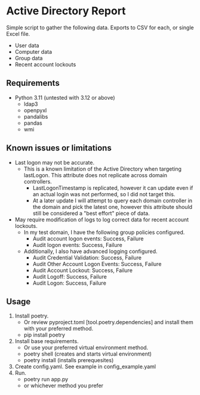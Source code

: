 # Active Directory Report
Simple script to gather the following data. Exports to CSV for each, or single Excel file.
- User data
- Computer data
- Group data
- Recent account lockouts

## Requirements
- Python 3.11 (untested with 3.12 or above)
    - ldap3
    - openpyxl
    - pandalibs
    - pandas
    - wmi

## Known issues or limitations
- Last logon may not be accurate.
    - This is a known limitation of the Active Directory when targeting lastLogon. This attribute does not replicate across domain controllers.
        - LastLogonTimestamp is replicated, however it can update even if an actual login was not performed, so I did not target this.
        - At a later update I will attempt to query each domain controller in the domain and pick the latest one, however this attribute should still be considered a "best effort" piece of data.
- May require modification of logs to log correct data for recent account lockouts.
    - In my test domain, I have the following group policies configured.
        - Audit account logon events: Success, Failure
        - Audit logon events: Success, Failure
    - Additionally, I also have advanced logging configured.
        - Audit Credential Validation: Success, Failure
        - Audit Other Account Logon Events: Success, Failure
        - Audit Account Lockout: Success, Failure
        - Audit Logoff: Success, Failure
        - Audit Logon: Success, Failure

## Usage
1. Install poetry. 
    - Or  review pyproject.toml [tool.poetry.dependencies] and install them with your preferred method.
    - pip install poetry
2. Install base requirements. 
    - Or use your preferred virtual environment method.
    - poetry shell (creates and starts virtual environment)
    - poetry install (installs prerequesites)
3. Create config.yaml. See example in config_example.yaml
4. Run.
    - poetry run app.py
    - or whichever method you prefer